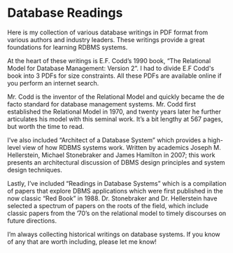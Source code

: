 # Database Readings

Here is my collection of various database writings in PDF format from various authors and industry leaders.  These writings provide a great foundations for learning RDBMS systems.

At the heart of these writings is E.F. Codd’s 1990 book, “The Relational Model for Database Management: Version 2”.  I had to divide E.F Codd's book into 3 PDFs for size constraints.  All these PDFs are available online if you perform an internet search.

Mr. Codd is the inventor of the Relational Model and quickly became the de facto standard for database management systems. Mr. Codd first established the Relational Model in 1970, and twenty years later he further articulates his model with this seminal work. It’s a bit lengthy at 567 pages, but worth the time to read.

I’ve also included “Architect of a Database System” which provides a high-level view of how RDBMS systems work. Written by academics Joseph M. Hellerstein, Michael Stonebraker and James Hamilton in 2007; this work presents an architectural discussion of DBMS design principles and system design techniques.

Lastly, I’ve included “Readings in Database Systems” which is a compilation of papers that explore DBMS applications which were first published in the now classic “Red Book” in 1988. Dr. Stonebraker and Dr. Hellerstein have selected a spectrum of papers on the roots of the field, which include classic papers from the ’70’s on the relational model to timely discourses on future directions.

I’m always collecting historical writings on database systems. If you know of any that are worth including, please let me know!
